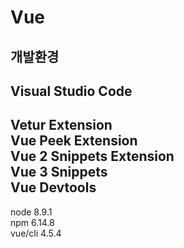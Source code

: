 # Vue

## 개발환경


Visual Studio Code
----

Vetur Extension      
Vue Peek Extension     
Vue 2 Snippets Extension    
Vue 3 Snippets      
Vue Devtools   
----

node 8.9.1    
npm 6.14.8     
vue/cli 4.5.4    

